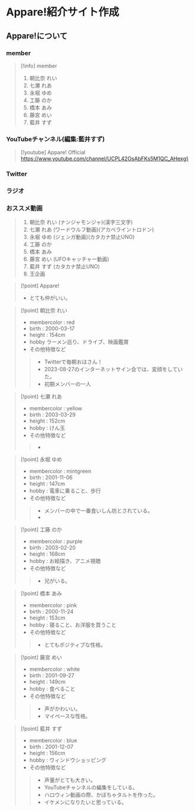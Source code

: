 # Appare!紹介サイト作成
## Appare!について
### member
> [!info] member
> 1. 朝比奈 れい
> 2. 七瀬 れあ
> 3. 永堀 ゆめ
> 4. 工藤 のか
> 5. 橋本 あみ
> 6. 藤宮 めい
> 7. 藍井 すず
### YouTubeチャンネル(編集:藍井すず)
> [!youtube] Appare! Official
> https://www.youtube.com/channel/UCPL42OsAbFKs5M1QC_AHexg}
### Twitter
### ラジオ

### おススメ動画
> 1. 朝比奈 れい (ナンジャモンジャ)(漢字三文字)
> 2. 七瀬 れあ (ワードウルフ動画)(アカペライントロドン)
> 3. 永堀 ゆめ (ジェンガ動画)(カタカナ禁止UNO)
> 4. 工藤 のか
> 5. 橋本 あみ
> 6. 藤宮 めい (UFOキャッチャー動画)
> 7. 藍井 すず (カタカナ禁止UNO)
> 8. 王企画

> [!point] Appare!
> - とても仲がいい。

> [!point] 朝比奈 れい
> - membercolor : red
> - birth : 2000-03-17
> - height : 154cm
> - hobby ラーメン巡り、ドライブ、映画鑑賞
> - その他特徴など
> > - Twitterで毎朝おはさん！
> > - 2023-08-27のインターネットサイン会では、変顔をしていた。
> > - 初期メンバーの一人


> [!point] 七瀬 れあ
> - membercolor : yellow
> - birth : 2003-03-29
> - height : 152cm
> - hobby : けん玉
> - その他特徴など
> > - 


> [!point] 永堀 ゆめ
> - membercolor : mintgreen
> - birth : 2001-11-06
> - height : 147cm
> - hobby : 電車に乗ること、歩行
> - その他特徴など
> > - メンバーの中で一番食いしん坊とされている。
> > - 


> [!point] 工藤 のか
> - membercolor : purple
> - birth : 2003-02-20
> - height : 168cm
> - hobby : お絵描き、アニメ視聴
> - その他特徴など
> > - 兄がいる。


> [!point] 橋本 あみ
> - membercolor : pink
> - birth : 2000-11-24
> - height : 153cm
> - hobby : 寝ること、お洋服を買うこと
> - その他特徴など
> > - とてもポジティブな性格。


> [!point] 藤宮 めい
> - membercolor : white
> - birth : 2001-09-27
> - height : 149cm
> - hobby : 食べること
> - その他特徴など
> > - 声がかわいい。
> > - マイペースな性格。
> >


> [!point] 藍井 すず
> - membercolor : blue
> - birth : 2001-12-07
> - height : 156cm
> - hobby : ウィンドウショッピング
> - その他特徴など
> > - 声量がとても大きい。
> > - YouTubeチャンネルの編集をしている。
> > - ハロウィン動画の際、かぼちゃタルトを作った。
> > - イケメンになりたいと思っている。
